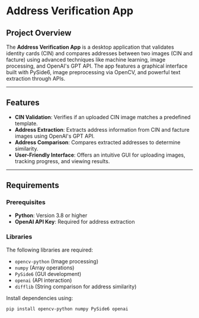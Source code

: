 # Address Verification App

## Project Overview

The **Address Verification App** is a desktop application that validates identity cards (CIN) and compares addresses between two images (CIN and facture) using advanced techniques like machine learning, image processing, and OpenAI's GPT API. The app features a graphical interface built with PySide6, image preprocessing via OpenCV, and powerful text extraction through APIs.

---

## Features
- **CIN Validation**: Verifies if an uploaded CIN image matches a predefined template.
- **Address Extraction**: Extracts address information from CIN and facture images using OpenAI's GPT API.
- **Address Comparison**: Compares extracted addresses to determine similarity.
- **User-Friendly Interface**: Offers an intuitive GUI for uploading images, tracking progress, and viewing results.

---

## Requirements

### Prerequisites
- **Python**: Version 3.8 or higher
- **OpenAI API Key**: Required for address extraction

### Libraries
The following libraries are required:
- `opencv-python` (Image processing)
- `numpy` (Array operations)
- `PySide6` (GUI development)
- `openai` (API interaction)
- `difflib` (String comparison for address similarity)

Install dependencies using:
```bash
pip install opencv-python numpy PySide6 openai
